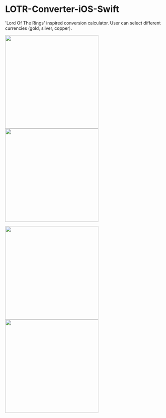 # LOTR-Converter-iOS-Swift

'Lord Of The Rings' inspired conversion calculator. User can select different currencies (gold, silver, copper). 

<p float="left">
  <img src="https://github.com/stefanoaragoni/LOTR-Converter-iOS-Swift/assets/69864405/cd5e74bd-5c95-4778-b7be-8de76cf23a1b" width="300" />
  <img src="https://github.com/stefanoaragoni/LOTR-Converter-iOS-Swift/assets/69864405/66db9610-e86d-48a1-b230-1fd2d0ec4595" width="300" /> 
</p>

<p float="left">
  <img src="https://github.com/stefanoaragoni/LOTR-Converter-iOS-Swift/assets/69864405/2a4a7a84-46eb-4ec1-b156-56c7f825e19f" width="300" />
  <img src="https://github.com/stefanoaragoni/LOTR-Converter-iOS-Swift/assets/69864405/62413733-97f7-4c37-b92f-e65b4e8aafdb" width="300" /> 
</p>
